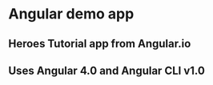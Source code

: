 # Angular demo app
## Heroes Tutorial app from Angular.io 
## Uses Angular 4.0 and Angular CLI v1.0
